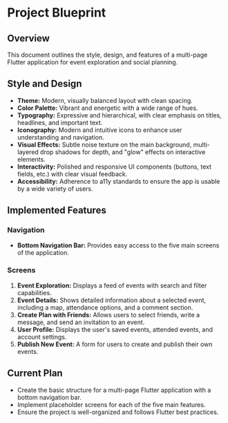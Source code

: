 # Project Blueprint

## Overview

This document outlines the style, design, and features of a multi-page Flutter application for event exploration and social planning.

## Style and Design

-   **Theme:** Modern, visually balanced layout with clean spacing.
-   **Color Palette:** Vibrant and energetic with a wide range of hues.
-   **Typography:** Expressive and hierarchical, with clear emphasis on titles, headlines, and important text.
-   **Iconography:** Modern and intuitive icons to enhance user understanding and navigation.
-   **Visual Effects:** Subtle noise texture on the main background, multi-layered drop shadows for depth, and "glow" effects on interactive elements.
-   **Interactivity:** Polished and responsive UI components (buttons, text fields, etc.) with clear visual feedback.
-   **Accessibility:** Adherence to a11y standards to ensure the app is usable by a wide variety of users.

## Implemented Features

### Navigation

-   **Bottom Navigation Bar:** Provides easy access to the five main screens of the application.

### Screens

1.  **Event Exploration:** Displays a feed of events with search and filter capabilities.
2.  **Event Details:** Shows detailed information about a selected event, including a map, attendance options, and a comment section.
3.  **Create Plan with Friends:** Allows users to select friends, write a message, and send an invitation to an event.
4.  **User Profile:** Displays the user's saved events, attended events, and account settings.
5.  **Publish New Event:** A form for users to create and publish their own events.

## Current Plan

-   Create the basic structure for a multi-page Flutter application with a bottom navigation bar.
-   Implement placeholder screens for each of the five main features.
-   Ensure the project is well-organized and follows Flutter best practices.
